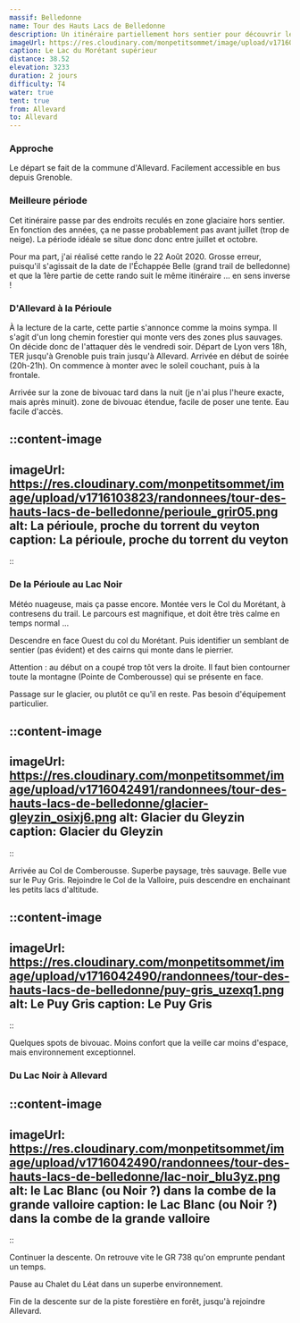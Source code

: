 ```yaml
---
massif: Belledonne
name: Tour des Hauts Lacs de Belledonne
description: Un itinéraire partiellement hors sentier pour découvrir les nombreux lacs d'altitude du massif de Belledonne. Réservé aux pieds sûrs et à ceux qui ont une bonne capacité d'orientation.
imageUrl: https://res.cloudinary.com/monpetitsommet/image/upload/v1716042491/randonnees/tour-des-hauts-lacs-de-belledonne/lacs-du-moretant_uyde6s.png
caption: Le Lac du Morétant supérieur
distance: 38.52
elevation: 3233
duration: 2 jours
difficulty: T4
water: true
tent: true
from: Allevard
to: Allevard
---
```


### Approche

Le départ se fait de la commune d'Allevard. Facilement accessible en bus depuis Grenoble.

### Meilleure période

Cet itinéraire passe par des endroits reculés en zone glaciaire hors sentier. En fonction des années, ça ne passe probablement pas avant juillet (trop de neige). La période idéale se situe donc donc entre juillet et octobre.

Pour ma part, j'ai réalisé cette rando le 22 Août 2020. Grosse erreur, puisqu'il s'agissait de la date de l'Échappée Belle (grand trail de belledonne) et que la 1ère partie de cette rando suit le même itinéraire ... en sens inverse !

### D'Allevard à la Périoule

À la lecture de la carte, cette partie s'annonce comme la moins sympa. Il s'agit d'un long chemin forestier qui monte vers des zones plus sauvages. On décide donc de l'attaquer dès le vendredi soir. Départ de Lyon vers 18h, TER jusqu'à Grenoble puis train jusqu'à Allevard. Arrivée en début de soirée (20h-21h). On commence à monter avec le soleil couchant, puis à la frontale.

Arrivée sur la zone de bivouac tard dans la nuit (je n'ai plus l'heure exacte, mais après minuit). zone de bivouac étendue, facile de poser une tente. Eau facile d'accès.

::content-image
---
imageUrl: https://res.cloudinary.com/monpetitsommet/image/upload/v1716103823/randonnees/tour-des-hauts-lacs-de-belledonne/perioule_grir05.png
alt: La périoule, proche du torrent du veyton
caption: La périoule, proche du torrent du veyton
---
::

### De la Périoule au Lac Noir

Météo nuageuse, mais ça passe encore. Montée vers le Col du Morétant, à contresens du trail. Le parcours est magnifique, et doit être très calme en temps normal ...

Descendre en face Ouest du col du Morétant. Puis identifier un semblant de sentier (pas évident) et des cairns qui monte dans le pierrier.

Attention : au début on a coupé trop tôt vers la droite. Il faut bien contourner toute la montagne (Pointe de Comberousse) qui se présente en face.

Passage sur le glacier, ou plutôt ce qu'il en reste. Pas besoin d'équipement particulier.

::content-image
---
imageUrl: https://res.cloudinary.com/monpetitsommet/image/upload/v1716042491/randonnees/tour-des-hauts-lacs-de-belledonne/glacier-gleyzin_osixj6.png
alt: Glacier du Gleyzin
caption: Glacier du Gleyzin
---
::

Arrivée au Col de Comberousse. Superbe paysage, très sauvage. Belle vue sur le Puy Gris. Rejoindre le Col de la Valloire, puis descendre en enchainant les petits lacs d'altitude.

::content-image
---
imageUrl: https://res.cloudinary.com/monpetitsommet/image/upload/v1716042490/randonnees/tour-des-hauts-lacs-de-belledonne/puy-gris_uzexq1.png
alt: Le Puy Gris
caption: Le Puy Gris
---
::

Quelques spots de bivouac. Moins confort que la veille car moins d'espace, mais environnement exceptionnel.

### Du Lac Noir à Allevard

::content-image
---
imageUrl: https://res.cloudinary.com/monpetitsommet/image/upload/v1716042490/randonnees/tour-des-hauts-lacs-de-belledonne/lac-noir_blu3yz.png
alt: le Lac Blanc (ou Noir ?) dans la combe de la grande valloire
caption: le Lac Blanc (ou Noir ?) dans la combe de la grande valloire
---
::

Continuer la descente. On retrouve vite le GR 738 qu'on emprunte pendant un temps.

Pause au Chalet du Léat dans un superbe environnement.

Fin de la descente sur de la piste forestière en forêt, jusqu'à rejoindre Allevard.
